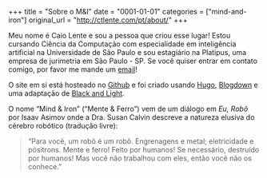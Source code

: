 +++
title = "Sobre o M&I"
date = "0001-01-01"
categories = ["mind-and-iron"]
original_url = "http://ctlente.com/pt/about/"
+++

<p>
Meu nome é Caio Lente e sou a pessoa que criou esse lugar! Estou
cursando Ciência da Computação com especialidade em inteligência
artificial na Universidade de São Paulo e sou estagiário na Platipus,
uma empresa de jurimetria em São Paulo - SP. Se você quiser entrar em
contato comigo, por favor me mande um
<a href="mailto:me@ctlente.com">email</a>!
</p>
<p>
O site em si está hosteado no
<a href="https://github.com/ctlente/blog">Github</a> e foi criado usando
<a href="https://gohugo.io/">Hugo</a>,
<a href="https://github.com/rstudio/blogdown">Blogdown</a> e uma
adaptação de <a href="http://themes.gohugo.io/black-and-light/">Black
and Light</a>.
</p>
<p>
O nome “Mind & Iron” (“Mente & Ferro”) vem de um diálogo em <em>Eu,
Robô</em> por Isaav Asimov onde a Dra. Susan Calvin descreve a natureza
elusiva do cérebro robótico (tradução livre):
</p>
<blockquote>
“Para você, um robô é um robô. Engrenagens e metal; eletricidade e
pósitrons. Mente e ferro! Feito por humanos! Se necessário, destruído
por humanos! Mas você não trabalhou com eles, então você não os
conhece.”
</blockquote>

